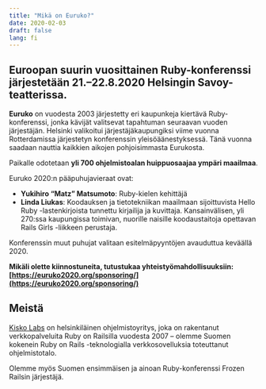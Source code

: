 ```yaml
---
title: "Mikä on Euruko?"
date: 2020-02-03
draft: false
lang: fi
---
```


## Euroopan suurin vuosittainen Ruby-konferenssi järjestetään 21.–22.8.2020 Helsingin Savoy-teatterissa.

**Euruko** on vuodesta 2003 järjestetty eri kaupunkeja kiertävä Ruby-konferenssi, jonka kävijät valitsevat tapahtuman seuraavan vuoden järjestäjän. Helsinki valikoitui järjestäjäkaupungiksi viime vuonna Rotterdamissa järjestetyn konferenssin yleisöäänestyksessä. Tänä vuonna saadaan nauttia kaikkien aikojen pohjoisimmasta Eurukosta.

Paikalle odotetaan **yli 700 ohjelmistoalan huippuosaajaa ympäri maailmaa**.

Euruko 2020:n pääpuhujavieraat ovat:

- **Yukihiro “Matz” Matsumoto**: Ruby-kielen kehittäjä
- **Linda Liukas**: Koodauksen ja tietotekniikan maailmaan sijoittuvista Hello Ruby -lastenkirjoista tunnettu kirjailija ja kuvittaja. Kansainvälisen, yli 270:ssa kaupungissa toimivan, nuorille naisille koodaustaitoja opettavan Rails Girls -liikkeen perustaja.

Konferenssin muut puhujat valitaan esitelmäpyyntöjen avauduttua keväällä 2020.

**Mikäli olette kiinnostuneita, tutustukaa yhteistyömahdollisuuksiin: [https://euruko2020.org/sponsoring/](https://euruko2020.org/sponsoring/)**

## Meistä

[Kisko Labs](https://kiskolabs.com/) on helsinkiläinen ohjelmistoyritys, joka on rakentanut verkkopalveluita Ruby on Railsilla vuodesta 2007 – olemme Suomen kokenein Ruby on Rails -teknologialla verkkosovelluksia toteuttanut ohjelmistotalo. 

Olemme myös Suomen ensimmäisen ja ainoan Ruby-konferenssi Frozen Railsin järjestäjä.
